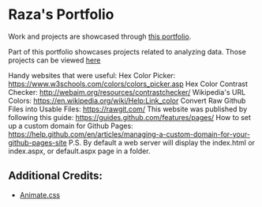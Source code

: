 # Raza's Portfolio

Work and projects are showcased through [this portfolio](https://razat94.github.io/portfolio/).

Part of this portfolio showcases projects related to analyzing data. Those projects can be viewed [here](https://razat94.github.io/portfolio/data-science)

Handy websites that were useful:
Hex Color Picker: https://www.w3schools.com/colors/colors_picker.asp
Hex Color Contrast Checker: http://webaim.org/resources/contrastchecker/
Wikipedia's URL Colors: https://en.wikipedia.org/wiki/Help:Link_color
Convert Raw Github Files into Usable Files: https://rawgit.com/
This website was published by following this guide: https://guides.github.com/features/pages/
How to set up a custom domain for Github Pages: https://help.github.com/en/articles/managing-a-custom-domain-for-your-github-pages-site
P.S. By default a web server will display the index.html or index.aspx, or default.aspx page in a folder.

## Additional Credits:
* [Animate.css](https://github.com/daneden/animate.css)